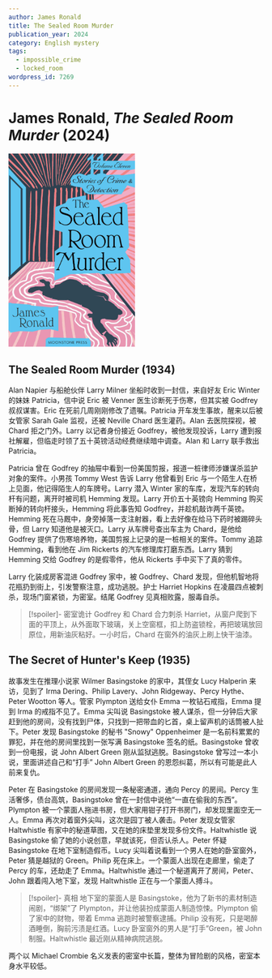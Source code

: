 ```yaml
---
author: James Ronald
title: The Sealed Room Murder
publication_year: 2024
category: English mystery
tags:
  - impossible_crime
  - locked_room
wordpress_id: 7269
---
```


# James Ronald, <i>The Sealed Room Murder</i> (2024)

<img src=images/2024_cover.jpg width=250/>

## The Sealed Room Murder (1934)

Alan Napier 与船舱伙伴 Larry Milner 坐船时收到一封信，来自好友 Eric Winter 的妹妹 Patricia，信中说 Eric 被 Venner 医生诊断死于伤寒，但其实被 Godfrey 叔叔谋害。Eric 在死前几周刚刚修改了遗嘱。Patricia 开车发生事故，醒来以后被女管家 Sarah Gale 监视，还被 Neville Chard 医生灌药。Alan 去医院探视，被 Chard 拒之门外。Larry 以记者身份接近 Godfrey，被他发现投诉，Larry 遭到报社解雇，但临走时领了五十英镑活动经费继续暗中调查。Alan 和 Larry 联手救出 Patricia。

Patricia 曾在 Godfrey 的抽屉中看到一份美国剪报，报道一桩律师涉嫌谋杀监护对象的案件。小男孩 Tommy West 告诉 Larry 他曾看到 Eric 与一个陌生人在桥上见面，他记得陌生人的车牌号。Larry 潜入 Winter 家的车库，发现汽车的转向杆有问题，离开时被司机 Hemming 发现。Larry 开价五十英镑向 Hemming 购买断掉的转向杆接头，Hemming 将此事告知 Godfrey，并趁机敲诈两千英镑。Hemming 死在马厩中，身旁掉落一支注射器，看上去好像在给马下药时被踢碎头骨，但 Larry 知道他是被灭口。Larry 从车牌号查出车主为 Chard，是他给 Godfrey 提供了伤寒培养物，美国剪报上记录的是一桩相关的案件。Tommy 追踪 Hemming，看到他在 Jim Rickerts 的汽车修理库打磨东西。Larry 猜到 Hemming 交给 Godfrey 的是假零件，他从 Rickerts 手中买下了真的零件。

Larry 化装成房客混进 Godfrey 家中，被 Godfrey、Chard 发现，但他机智地将花瓶扔到街上，引发警察注意，成功逃脱。护士 Harriet Hopkins 在凌晨四点被刺杀，现场门窗紧锁，为密室。结尾 Godfrey 见真相败露，服毒自杀。

> [!spoiler]- 密室诡计
> Godfrey 和 Chard 合力刺杀 Harriet，从窗户爬到下面的平顶上，从外面取下玻璃，关上空窗框，扣上防盗锁栓，再把玻璃放回原位，用新油灰粘好。一小时后，Chard 在窗外的油灰上刷上快干油漆。

## The Secret of Hunter's Keep (1935)

故事发生在推理小说家 Wilmer Basingstoke 的家中，其侄女 Lucy Halperin 来访，见到了 Irma Dering、Philip Lavery、John Ridgeway、Percy Hythe、Peter Wootton 等人。管家 Plympton 送给女仆 Emma 一枚钻石戒指，Emma 提到 Irma 的戒指不见了。Emma 尖叫说 Basingstoke 被人谋杀，但一分钟后大家赶到他的房间，没有找到尸体，只找到一把带血的匕首，桌上留声机的话筒被人扯下。Peter 发现 Basingstoke 的秘书 "Snowy" Oppenheimer 是一名前科累累的罪犯，并在他的房间里找到一张写满 Basingstoke 签名的纸。Basingstoke 曾收到一份电报，说 John Albert Green 刚从监狱逃脱。Basingstoke 曾写过一本小说，里面讲述自己和“打手” John Albert Green 的恩怨纠葛，所以有可能是此人前来复仇。

Peter 在 Basingstoke 的房间发现一条秘密通道，通向 Percy 的房间。Percy 生活奢侈，债台高筑，Basingstoke 曾在一封信中说他“一直在偷我的东西”。Plympton 被一个蒙面人拖进书房，但大家用钳子打开书房门，却发现里面空无一人。Emma 再次对着窗外尖叫，这次是园丁被人袭击。Peter 发现女管家 Haltwhistle 有家中的秘道草图，又在她的床垫里发现多份文件。Haltwhistle 说 Basingstoke 偷了她的小说创意，早就该死，但否认杀人。Peter 怀疑 Basingstoke 在地下室制造假币。Lucy 尖叫着说看到一个男人在她的卧室窗外，Peter 猜是越狱的 Green。Philip 死在床上。一个蒙面人出现在走廊里，偷走了 Percy 的车，还劫走了 Emma。Haltwhistle 通过一个秘道离开了房间，Peter、John 跟着闯入地下室，发现 Haltwhistle 正在与一个蒙面人搏斗。

> [!spoiler]- 真相
> 地下室的蒙面人是 Basingstoke，他为了新书的素材制造闹剧，“绑架”了 Plympton，并让他装扮成蒙面人制造惊悚。Plympton 偷了家中的财物，带着 Emma 逃跑时被警察逮捕。Philip 没有死，只是喝醉酒睡倒，胸前污渍是红酒。Lucy 卧室窗外的男人是“打手”Green，被 John 制服。Haltwhistle 最近刚从精神病院逃脱。

两个以 Michael Crombie 名义发表的密室中长篇，整体为冒险剧的风格，密室本身水平较低。